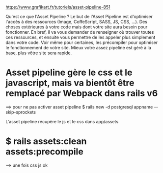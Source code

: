 

https://www.grafikart.fr/tutoriels/asset-pipeline-851

Qu'est ce que l'Asset Pipeline ? Le but de l'Asset Pipeline est d'optimiser l'accès à des ressources (Image, CoffeScript, SASS, JS, CSS, ...). Des choses extérieures à votre code mais dont votre site aura besoin pour fonctionner. En bref, il va vous demander de renseigner où trouver toutes ces ressources, et ensuite vous permettre de les appeler plus simplement dans votre code. Voir même pour certaines, les précompiler pour optimiser le fonctionnement de votre site. Mieux votre assez pipeline est géré à la base, plus vôtre site sera rapide.

# Asset pipeline gère le css et le javascript, mais va bientôt être remplacé par Webpack dans rails v6
==> pour ne pas activer asset pipeline
$ rails new -d postgresql appname --skip-sprockets

L'asset pipeline récupère le js et le css dans app/assets

# $ rails assets:clean assets:precompile
==> une fois css js ok


